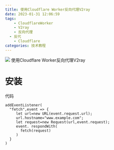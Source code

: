 ```yaml
---
title: 使用Cloudflare Worker反向代理V2ray
date: 2023-01-31 12:06:59
tags:
	- CloudflareWorker
	- V2ray
	- 反向代理
  - 反代
	- Cloudflare
categories: 技术教程
---
```

![](https://img.baxx.eu.org/202301272256903.png)
使用Cloudflare Worker反向代理V2ray
<!--more-->
# 安装

代码
```
addEventListener(
  "fetch",event => {
     let url=new URL(event.request.url);
     url.hostname="www.example.com";
     let request=new Request(url,event.request);
     event. respondWith(
       fetch(request)
     )
  }
)
```
